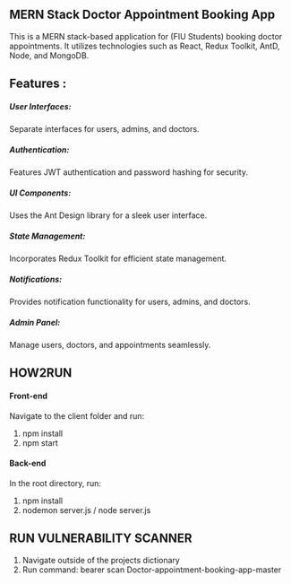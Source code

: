 ## MERN Stack Doctor Appointment Booking App

This is a MERN stack-based application for (FIU Students) booking doctor appointments. It utilizes technologies such as React, Redux Toolkit, AntD, Node, and MongoDB.

## Features :

##### User Interfaces:
Separate interfaces for users, admins, and doctors.
##### Authentication: 
Features JWT authentication and password hashing for security.
##### UI Components: 
Uses the Ant Design library for a sleek user interface.
##### State Management: 
Incorporates Redux Toolkit for efficient state management.
##### Notifications: 
Provides notification functionality for users, admins, and doctors.
##### Admin Panel: 
Manage users, doctors, and appointments seamlessly.

## HOW2RUN
#### Front-end
Navigate to the client folder and run:
1. npm install 
2. npm start
#### Back-end
In the root directory, run:
1. npm install
2. nodemon server.js / node server.js

## RUN VULNERABILITY SCANNER
1. Navigate outside of the projects dictionary
2. Run command: bearer scan Doctor-appointment-booking-app-master
